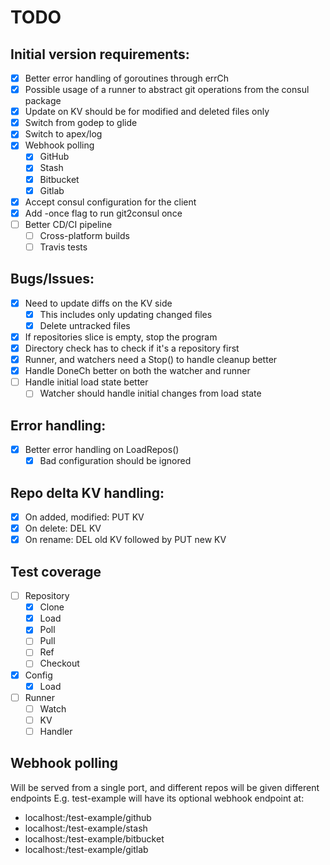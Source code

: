 # TODO

## Initial version requirements:
* [x] Better error handling of goroutines through errCh
* [x] Possible usage of a runner to abstract git operations from the consul package
* [x] Update on KV should be for modified and deleted files only
* [x] Switch from godep to glide
* [x] Switch to apex/log
* [x] Webhook polling
  * [x] GitHub
  * [x] Stash
  * [x] Bitbucket
  * [x] Gitlab
* [x] Accept consul configuration for the client
* [x] Add -once flag to run git2consul once
* [ ] Better CD/CI pipeline
  * [ ] Cross-platform builds
  * [ ] Travis tests

## Bugs/Issues:
* [x] Need to update diffs on the KV side
  * [x] This includes only updating changed files
  * [x] Delete untracked files
* [x] If repositories slice is empty, stop the program
* [x] Directory check has to check if it's a repository first
* [x] Runner, and watchers need a Stop() to handle cleanup better
* [x] Handle DoneCh better on both the watcher and runner
* [ ] Handle initial load state better
  * [ ] Watcher should handle initial changes from load state

## Error handling:
* [x] Better error handling on LoadRepos()
  * [x] Bad configuration should be ignored

## Repo delta KV handling:
* [x] On added, modified: PUT KV
* [x] On delete: DEL KV
* [x] On rename: DEL old KV followed by PUT new KV

## Test coverage
* [ ] Repository
  * [x] Clone
  * [x] Load
  * [x] Poll
  * [ ] Pull
  * [ ] Ref
  * [ ] Checkout
* [x] Config
  * [x] Load
* [ ] Runner
  * [ ] Watch
  * [ ] KV
  * [ ] Handler

## Webhook polling
Will be served from a single port, and different repos will be given different endpoints
E.g. test-example will have its optional webhook endpoint at:
* localhost:<port>/test-example/github
* localhost:<port>/test-example/stash
* localhost:<port>/test-example/bitbucket
* localhost:<port>/test-example/gitlab
